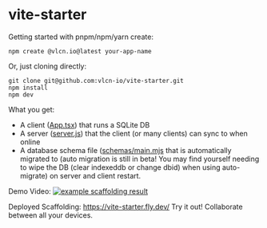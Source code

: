 # vite-starter

Getting started with pnpm/npm/yarn create:

```
npm create @vlcn.io@latest your-app-name
```

Or, just cloning directly:

```
git clone git@github.com:vlcn-io/vite-starter.git
npm install
npm dev
```

What you get:
- A client ([App.tsx](https://github.com/vlcn-io/vite-starter/blob/main/src/App.tsx)) that runs a SQLite DB
- A server ([server.js](https://github.com/vlcn-io/vite-starter/blob/main/server.js)) that the client (or many clients) can sync to when online
- A database schema file ([schemas/main.mjs](https://github.com/vlcn-io/vite-starter/blob/main/src/schemas/main.mjs) that is automatically migrated to (auto migration is still in beta! You may find yourself needing to wipe the DB (clear indexeddb or change dbid) when using auto-migrate) on server and client restart.


Demo Video: [![example scaffolding result](https://img.youtube.com/vi/QJBQLYmXReI/0.jpg)](https://www.youtube.com/watch?v=QJBQLYmXReI)

Deployed Scaffolding: https://vite-starter.fly.dev/ Try it out! Collaborate between all your devices.
